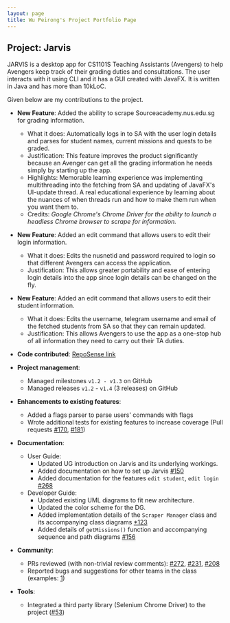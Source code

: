 ```yaml
---
layout: page
title: Wu Peirong's Project Portfolio Page
---
```


## Project: Jarvis

JARVIS is a desktop app for CS1101S Teaching Assistants (Avengers) to help Avengers keep track of their grading duties and consultations. The user interacts with it using CLI and it has a GUI created with JavaFX. It is written in Java and has more than 10kLoC.

Given below are my contributions to the project.

* **New Feature**: Added the ability to scrape Sourceacademy.nus.edu.sg for grading information.
  * What it does: Automatically logs in to SA with the user login details and parses for student names, current missions and quests to be graded.
  * Justification: This feature improves the product significantly because an Avenger can get all the grading information he needs simply by starting up the app.
  * Highlights: Memorable learning experience was implementing multithreading into the fetching from SA and updating of JavaFX's UI-update thread. A real educational experience by learning about the nuances of when threads run and how to make them run when you want them to.
  * Credits: *Google Chrome's Chrome Driver for the ability to launch a headless Chrome browser to scrape for information.*

* **New Feature**: Added an edit command that allows users to edit their login information.
  * What it does: Edits the nusnetid and password required to login so that different Avengers can access the application.
  * Justification: This allows greater portability and ease of entering login details into the app since login details can be changed on the fly.

* **New Feature**: Added an edit command that allows users to edit their student information.
  * What it does: Edits the username, telegram username and email of the fetched students from SA so that they can remain updated.
  * Justification: This allows Avengers to use the app as a one-stop hub of all information they need to carry out their TA duties.

* **Code contributed**: [RepoSense link](https://nus-cs2103-ay2021s1.github.io/tp-dashboard/#breakdown=true&search=peironggg)

* **Project management**:
  * Managed milestones `v1.2 - v1.3` on GitHub
  * Managed releases `v1.2` - `v1.4` (3 releases) on GitHub

* **Enhancements to existing features**:
  * Added a flags parser to parse users' commands with flags
  * Wrote additional tests for existing features to increase coverage (Pull requests [\#170](), [\#181]())

* **Documentation**:
  * User Guide:
    * Updated UG introduction on Jarvis and its underlying workings.
    * Added documentation on how to set up Jarvis [\#150](https://github.com/AY2021S1-CS2103T-W11-2/tp/pull/150)
    * Added documentation for the features `edit student`, `edit login` [\#268](https://github.com/AY2021S1-CS2103T-W11-2/tp/pull/268)
  * Developer Guide:
    * Updated existing UML diagrams to fit new architecture.
    * Updated the color scheme for the DG.
    * Added implementation details of the `Scraper Manager` class and its accompanying class diagrams [\*123](https://github.com/AY2021S1-CS2103T-W11-2/tp/pull/123)
    * Added details of `getMissions()` function and accompanying sequence and path diagrams [\#156](https://github.com/AY2021S1-CS2103T-W11-2/tp/pull/156)

* **Community**:
  * PRs reviewed (with non-trivial review comments): [\#272](https://github.com/AY2021S1-CS2103T-W11-2/tp/pull/272), [\#231](https://github.com/AY2021S1-CS2103T-W11-2/tp/pull/231), [\#208](https://github.com/AY2021S1-CS2103T-W11-2/tp/pull/208)
  * Reported bugs and suggestions for other teams in the class (examples: [1](https://github.com/AY2021S1-CS2103T-T12-4/tp/issues/149))

* **Tools**:
  * Integrated a third party library (Selenium Chrome Driver) to the project ([\#53](https://github.com/AY2021S1-CS2103T-W11-2/tp/pull/53))
